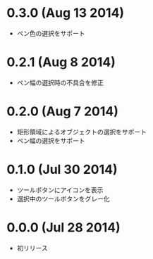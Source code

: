 
0.3.0 (Aug 13 2014)
==================

* ペン色の選択をサポート

0.2.1 (Aug 8 2014)
==================

* ペン幅の選択時の不具合を修正

0.2.0 (Aug 7 2014)
==================

* 矩形領域によるオブジェクトの選択をサポート
* ペン幅の選択をサポート

0.1.0 (Jul 30 2014)
===================

* ツールボタンにアイコンを表示
* 選択中のツールボタンをグレー化

0.0.0 (Jul 28 2014)
===================

* 初リリース
